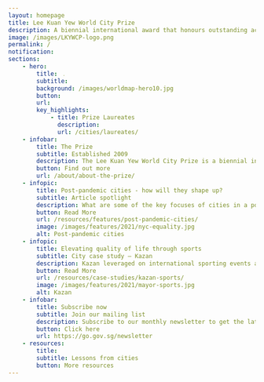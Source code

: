 ```yaml
---
layout: homepage
title: Lee Kuan Yew World City Prize
description: A biennial international award that honours outstanding achievements and contributions to the creation of liveable, vibrant and sustainable urban communities around the world
image: /images/LKYWCP-logo.png
permalink: /
notification: 
sections:
    - hero:
        title: ﹒
        subtitle: 
        background: /images/worldmap-hero10.jpg
        button: 
        url: 
        key_highlights:
            - title: Prize Laureates
              description: 
              url: /cities/laureates/
    - infobar:    
        title: The Prize
        subtitle: Established 2009
        description: The Lee Kuan Yew World City Prize is a biennial international award that recognises outstanding cities in tackling urban challenges to bring about a holistic and sustained urban transformation.
        button: Find out more    
        url: /about/about-the-prize/
    - infopic:
        title: Post-pandemic cities - how will they shape up?
        subtitle: Article spotlight
        description: What are some of the key focuses of cities in a post-pandemic world? We look at how cities Seoul, Medellín and New York City build greener, fairer and more resilient economies and societies as they take the long-term view in their recovery.
        button: Read More
        url: /resources/features/post-pandemic-cities/
        image: /images/features/2021/nyc-equality.jpg
        alt: Post-pandemic cities
    - infopic:
        title: Elevating quality of life through sports
        subtitle: City case study — Kazan
        description: Kazan leveraged on international sporting events and broad-based infrastructural upgrades with a focus on health, nutrition, and greenery to quickly improve the health of its people, elevate its quality of life and become the sports capital of Russia.
        button: Read More
        url: /resources/case-studies/kazan-sports/
        image: /images/features/2021/mayor-sports.jpg
        alt: Kazan
    - infobar:    
        title: Subscribe now
        subtitle: Join our mailing list
        description: Subscribe to our monthly newsletter to get the latest news and city-related feature articles in your inbox. One-click unsubscribe at anytime.
        button: Click here   
        url: https://go.gov.sg/newsletter
    - resources:
        title: 
        subtitle: Lessons from cities
        button: More resources
---
```

